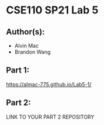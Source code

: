 # CSE110 SP21 Lab 5

## Author(s):
- Alvin Mac
- Brandon Wang

## Part 1:

https://almac-775.github.io/Lab5-1/

## Part 2:

LINK TO YOUR PART 2 REPOSITORY